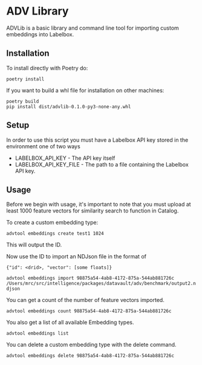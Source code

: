 # ADV Library

ADVLib is a basic library and command line tool for importing custom embeddings into Labelbox.

## Installation

To install directly with Poetry do:

```poetry install```

If you want to build a whl file for installation on other machines:

```
poetry build
pip install dist/advlib-0.1.0-py3-none-any.whl
```

## Setup

In order to use this script you must have a Labelbox API key stored in the environment 
one of two ways

   * LABELBOX_API_KEY - The API key itself
   * LABELBOX_API_KEY_FILE - The path to a file containing the Labelbox API key.

## Usage

Before we begin with usage, it's important to note that you must upload at least 1000
feature vectors for similarity search to function in Catalog.

To create a custom embedding type:

```advtool embeddings create test1 1024```

This will output the ID.

Now use the ID to import an NDJson file in the format of

```
{"id": <drid>, "vector": [some floats]}
```

```advtool embeddings import 98875a54-4ab8-4172-875a-544ab881726c  /Users/mrc/src/intelligence/packages/datavault/adv/benchmark/output2.ndjson```

You can get a count of the number of feature vectors imported.

```advtool embeddings count 98875a54-4ab8-4172-875a-544ab881726c```

You also get a list of all available Embedding types.

```advtool embeddings list```

You can delete a custom embedding type with the delete command.

```advtool embeddings delete 98875a54-4ab8-4172-875a-544ab881726c```


